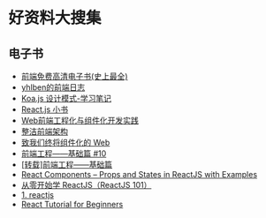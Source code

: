 # 好资料大搜集

## 电子书

* [前端免费高清电子书(史上最全)][1]
* [yhlben的前端日志][2]
* [Koa.js 设计模式-学习笔记][3]
* [React.js 小书][4]
* [Web前端工程化与组件化开发实践][5]
* [整洁前端架构][6]
* [致我们终将组件化的 Web][7]
* [前端工程——基础篇 #10][8]
* [[转载]前端工程——基础篇][9]
* [React Components – Props and States in ReactJS with Examples][10]
* [从零开始学 ReactJS（ReactJS 101）][11]
* [1. reactjs][12]
* [React Tutorial for Beginners][13]

[1]: https://juejin.im/post/5c0098f66fb9a049dd80019e#heading-9
[2]: https://yhlben.github.io/blog/
[3]: https://chenshenhai.github.io/koajs-design-note/
[4]: http://huziketang.mangojuice.top/books/react/
[5]: https://borninsummer.com/Practice-in-Front-End-Engineering-and-Components-Development/
[6]: https://www.phodal.com/blog/clean-frontend/
[7]: http://www.alloyteam.com/2015/11/we-will-be-componentized-web-long-text/
[8]: https://github.com/fouber/blog/issues/10
[9]: https://www.w3cplus.com/front-end-engineering-part-1.html
[10]: https://www.edureka.co/blog/react-components/
[11]: https://wizardforcel.gitbooks.io/reactjs101/
[12]: http://i5ting.github.io/reactjs-getting-start/#1
[13]: https://ihatetomatoes.net/react-tutorial-for-beginners/
